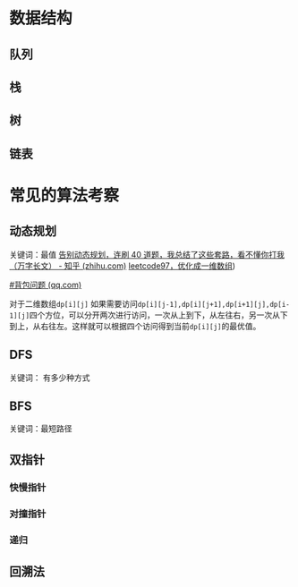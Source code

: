 
# 数据结构

## 队列

## 栈

## 树

## 链表



# 常见的算法考察

## 动态规划
关键词：最值
[告别动态规划，连刷 40 道题，我总结了这些套路，看不懂你打我（万字长文） - 知乎 (zhihu.com)](https://zhuanlan.zhihu.com/p/91582909)
[leetcode97，优化成一维数组](https://leetcode.cn/problems/interleaving-string/solution/dong-tai-gui-hua-you-hua-zhi-yi-wei-shu-issf3/))


[#背包问题 (qq.com)](https://mp.weixin.qq.com/mp/appmsgalbum?__biz=MzU4NDE3MTEyMA==&action=getalbum&album_id=1751702161341628417&scene=173&from_msgid=2247486107&from_itemidx=1&count=3&nolastread=1#wechat_redirect)

对于二维数组`dp[i][j]` 如果需要访问`dp[i][j-1],dp[i][j+1],dp[i+1][j],dp[i-1][j]`四个方位，可以分开两次进行访问，一次从上到下，从左往右，另一次从下到上，从右往左。这样就可以根据四个访问得到当前`dp[i][j]`的最优值。

## DFS
关键词： 有多少种方式

## BFS
关键词：最短路径

## 双指针

### 快慢指针

### 对撞指针

### 递归

## 回溯法
